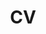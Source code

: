 ---
layout: cv
permalink: /cv/
title: CV
nav: true
nav_order: 2
cv_pdf: CV_Yunjing_Wu.pdf
description: Yunjing Wu's Academic CV
toc:
  sidebar: left
profile:
  align: right
---